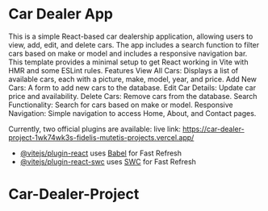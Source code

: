 # Car Dealer App
This is a simple React-based car dealership application, allowing users to view, add, edit, and delete cars. The app includes a search function to filter cars based on make or model and includes a responsive navigation bar.
This template provides a minimal setup to get React working in Vite with HMR and some ESLint rules.
Features
View All Cars: Displays a list of available cars, each with a picture, make, model, year, and price.
Add New Cars: A form to add new cars to the database.
Edit Car Details: Update car price and availability.
Delete Cars: Remove cars from the database.
Search Functionality: Search for cars based on make or model.
Responsive Navigation: Simple navigation to access Home, About, and Contact pages.

Currently, two official plugins are available:
live link: https://car-dealer-project-1wk74wk3s-fidelis-mutetis-projects.vercel.app/
- [@vitejs/plugin-react](https://github.com/vitejs/vite-plugin-react/blob/main/packages/plugin-react/README.md) uses [Babel](https://babeljs.io/) for Fast Refresh
- [@vitejs/plugin-react-swc](https://github.com/vitejs/vite-plugin-react-swc) uses [SWC](https://swc.rs/) for Fast Refresh
# Car-Dealer-Project
